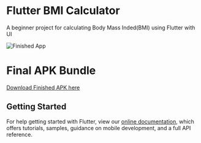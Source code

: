 # Flutter BMI Calculator


A beginner project for calculating Body Mass Inded(BMI) using Flutter with UI 

![Finished App](https://github.com/ArunBalajiR/BMI-Calculator-using-Flutter/blob/master/assets/20201030_162549.gif)

# Final APK Bundle

[Download Finished APK here](https://github.com/ArunBalajiR/BMI-Calculator-using-Flutter/blob/master/yourBMI.apk)


## Getting Started

For help getting started with Flutter, view our
[online documentation](https://flutter.dev/docs), which offers tutorials,
samples, guidance on mobile development, and a full API reference.
